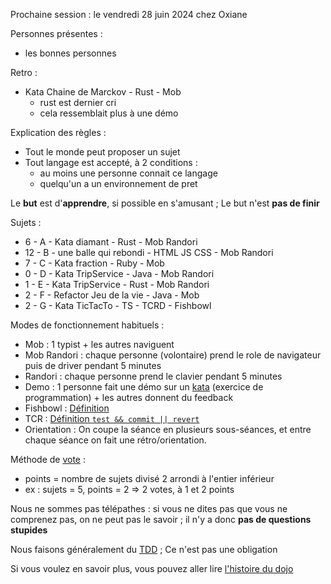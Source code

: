 Prochaine session : le vendredi 28 juin 2024 chez Oxiane

Personnes présentes :
- les bonnes personnes

Retro :
- Kata Chaine de Marckov - Rust - Mob
  - rust est dernier cri
  - cela ressemblait plus à une démo 

Explication des règles :
- Tout le monde peut proposer un sujet
- Tout langage est accepté, à 2 conditions :
  - au moins une personne connait ce langage
  - quelqu'un a un environnement de pret

Le **but** est d'**apprendre**, si possible en s'amusant ;
Le but n'est **pas de finir**

Sujets :
- 6 - A - Kata diamant - Rust - Mob Randori
- 12 - B - une balle qui rebondi - HTML JS CSS - Mob Randori
- 7 - C - Kata fraction - Ruby - Mob
- 0 - D - Kata TripService - Java - Mob Randori
- 1 - E - Kata TripService - Rust - Mob Randori
- 2 - F - Refactor Jeu de la vie - Java - Mob
- 2 - G - Kata TicTacTo - TS - TCRD - Fishbowl

Modes de fonctionnement habituels :
- Mob : 1 typist + les autres naviguent
- Mob Randori : chaque personne (volontaire) prend le role de navigateur puis de driver pendant 5 minutes
- Randori : chaque personne prend le clavier pendant 5 minutes
- Demo : 1 personne fait une démo sur un [kata] (exercice de programmation) + les autres donnent du feedback
- Fishbowl : [Définition][fishbowl]
- TCR : [Définition `test && commit || revert`][tcr]
- Orientation : On coupe la séance en plusieurs sous-séances,
  et entre chaque séance on fait une rétro/orientation.

Méthode de [vote] :
- points = nombre de sujets divisé 2 arrondi à l'entier inférieur
- ex : sujets = 5, points = 2 => 2 votes, à 1 et 2 points

Nous ne sommes pas télépathes :
si vous ne dites pas que vous ne comprenez pas, on ne peut pas le savoir ;
il n'y a donc **pas de questions stupides**

Nous faisons généralement du [TDD][test_driven_development] ;
Ce n'est pas une obligation

Si vous voulez en savoir plus, vous pouvez aller lire [l'histoire du dojo]

[kata]: https://web.archive.org/web/20040423023001/http://www.pragprog.com/pragdave/Practices/CodeKata.rdoc
[fishbowl]: https://en.wikipedia.org/wiki/Fishbowl_%28conversation%29
[tcr]: https://medium.com/@kentbeck_7670/test-commit-revert-870bbd756864
[vote]: https://emmanuelpaatz.com/dojosurvey
[test_driven_development]: https://fr.wikipedia.org/wiki/Test_driven_development
[l'histoire du dojo]: https://github.com/dojo-developpement-paris/dojo-developpement-paris.github.io/blob/main/history.md
